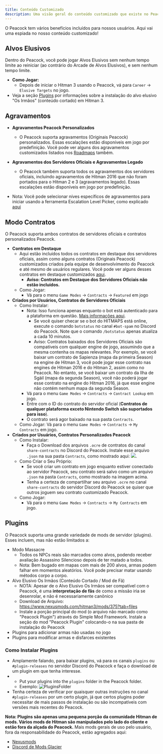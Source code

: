 ```yaml
---
title: Conteúdo Customizado
description: Uma visão geral do conteúdo customizado que existe no Peacock.
---
```


O Peacock tem vários benefícios incluídos para nossos usuários. Aqui vai uma espiada no nosso conteúdo customizado!

## Alvos Elusivos

Dentro do Peacock, você pode jogar Alvos Elusivos sem nenhum tempo limite ao reiniciar (ao contrário do Arcade de Alvos Elusivos), e sem nenhum tempo limite.

-   **Como Jogar:**
    -   Depois de iniciar o Hitman 3 usando o Peacock, vá para `Career` -> `Elusive Targets` no jogo.
-   Veja a seção [Plugins](#plugins) por informações sobre a instalação do alvo elusivo "Os Irmãos" (conteúdo cortado) em Hitman 3.

## Agravamentos

-   **Agravamentos Peacock Personalizados**

    -   O Peacock suporta agravamentos (Originais Peacock) personalizados. Essas escalações estão disponíveis em jogo por predefinição. Você pode ver alguns dos agravamentos customizados listados nos [Roadmaps](https://thepeacockproject.org/wiki/roadmaps) também.

-   **Agravamentos dos Servidores Oficiais e Agravamentos Legado**

    -   O Peacock também suporta todos os agravamentos dos servidores oficiais, incluindo agravamentos de Hitman 2016 que não foram portados para o Hitman 2 e 3 (agravamentos legado). Essas escalações estão disponíveis em jogo por predefinição.

-   Nota: Você pode selecionar níves específicos de agravamentos para iniciar usando a ferramenta Escalation Level Picker, como explicado [aqui](./intel/loadout-profiles-elp.md#escalation-level-picker)

## Modo Contratos

O Peacock suporta ambos contratos de servidores oficiais e contratos personalizados Peacock.

-   **Contratos em Destaque**
    -   Aqui estão incluídos todos os contratos em destaque dos servidores oficiais, assim como alguns contratos (Originais Peacock) customizados criados pela equipe de desenvolvimento do Peacock e até mesmo de usuários regulares. Você pode ver alguns desses contratos em destaque customizados [aqui](./roadmaps.mdx).
        -   **Aviso: Contratos em Destaque dos Servidores Oficiais não estão incluídos.**
    -   Como Jogar:
        -   Vá para o menu `Game Modes` -> `Contracts` -> `Featured` em jogo
-   **Criados por Usuários, Contratos de Servidores Oficiais**
    -   Como Instalar:
        -   Nota: Isso funciona apenas enquanto o bot está autenticado para a plataforma em questão. [Mais informações aqui](https://bot.hitmaps.com/).
            -   Se você quiser checar se o bot do HITMAPS está online, execute o comando `botstatus` no canal `#bot-spam` no Discord do Peacock. Note que o comando `/botstatus` apenas atualiza a cada 10 minutos.
            -   Aviso: Contratos baixados dos Servidores Oficiais são compatíveis com qualquer engine de jogo, assumindo que a mesma contenha os mapas relevantes. Por exemplo, se você baixar um contrato de Sapienza (mapa da primeira Season) na engine de Hitman 3, você pode jogar esse contrato nas engines de Hitman 2016 e do Hitman 2, assim como no Peacock. No entanto, se você baixar um contrato da Ilha de Sgàil (mapa da segunda Season), você não poderá jogar esse contrato na engine do Hitman 2016, já que esse engine não contém nenhum mapa da segunda Season.
        -   Vá para o menu `Game Modes` -> `Contracts` -> `Contract Lookup` em jogo.
        -   Entre com o ID do contrato do servidor oficial (**Contratos de qualquer plataforma exceto Nintendo Switch são suportados para isso**).
        -   O contrato será agor baixado na sua pasta `Contracts`.
    -   Como Jogar: Vá para o menu `Game Modes` -> `Contracts` -> `My Contracts` em jogo.
-   **Criados por Usuários, Contratos Personalizados Peacock**
    -   Como Instalar:
        -   Faça o Download dos arquivos `.ocre` de contratos do canal `share-contracts` no Discord do Peacock. Instale esse arquivo `.json` na sua pasta `Contracts`, como mostrado aqui: ![](/img/contracts_folder.png).
    -   Como Criar o Seu Próprio:
        -   Se você criar um contrato em jogo enquanto estiver conectado ao servidor Peacock, seu contrato será salvo como um arquivo `.json` na pasta `Contracts`, como mostrado na imagem acima.
        -   Tenha a certeza de compartilhar seu arquivo `.ocre` no canal `share-contracts` do servidor Discord do Peacock se quiser que outros joguem seu contrato customizado Peacock.
    -   Como Jogar:
        -   Vá para o menu `Game Modes` -> `Contracts` -> `My Contracts` em jogo.

## Plugins

O Peacock suporta uma grande variedade de mods de servidor (plugins). Esses incluem, mas não estão limitados a:

-   Modo Massacre
    -   Todos os NPCs reais são marcados como alvos, podendo receber avaliação Assassino Silencioso depois de ter matado a todos.
    -   Nota: Bem bugado em mapas com mais de 200 alvos, armas podem falhar em momentos aleatórios. Você pode precisar matar usando métodos corpo a corpo.
-   Alvo Elusivo Os Irmãos (Conteúdo Cortado / Mod de Fã)
    -   NOTA: Apesar de o Alvo Elusivo Os Irmãos ser compatível com o Peacock, é uma **interpretação de fãs** de como a missão iria se desenrolar, e não é necessariamente canônico
    -   Download de Arquivo: https://www.nexusmods.com/hitman3/mods/375?tab=files
    -   Instale a porção principal do mod (o arquivo não marcado como "Peacock Plugin") através do Simple Mod Framework. Instale a seção do mod "Peacock Plugin" colocando-o na sua pasta de instalação do Peacock
-   Plugins para adicionar armas não usadas no jogo
-   Plugins para modificar armas e disfarces existentes

### Como Instalar Plugins

-   Amplamente falando, para baixar plugins, vá para os canais `plugins` ou `#plugin-releases` no servidor Discord do Peacock e faça o download de um plugin em que tenha interesse.
-   -   Put your plugins into the `plugins` folder in the Peacock folder.
    -   Exemplo: ![PluginsFolder](/img/plugins_folder.png)
-   Tenha certeza de verificar por quaisquer outras instruções no canal `#plugin-releases` por um certo plugin, já que certos plugins poder necessitar de mais passos de instalação ou são incompatíveis com versões mais recentes do Peacock.

**Nota: Plugins são apenas uma pequena porção da comunidade Hitman de mods. Vários mods de Hitman são manipulados pelo lado do cliente e estão fora da alçada do Peacock.** Mais mods gerais de uso pelo usuário, fora da responsabilidade do Peacock, estão agregados aqui:

-   [Nexusmods](https://www.nexusmods.com/hitman3)
-   [Discord de Mods Glacier](https://discord.com/invite/6UDtuYhZP6)
